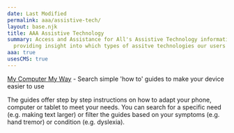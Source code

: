 ```yaml
---
date: Last Modified
permalink: aaa/assistive-tech/
layout: base.njk
title: AAA Assistive Technology
summary: Access and Assistance for All's Assistive Technology information page,
  providing insight into which types of assitve technologies our users use
aaa: true
usesCMS: true
---
```

[My Computer My Way](https://mcmw.abilitynet.org.uk/) - Search simple 'how to' guides to make your device easier to use

The guides offer step by step instructions on how to adapt your phone, computer or tablet to meet your needs. You can search for a specific need (e.g. making text larger) or filter the guides based on your symptoms (e.g. hand tremor) or condition (e.g. dyslexia).